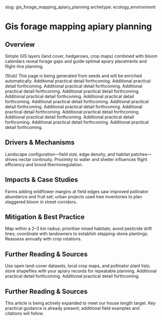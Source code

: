 slug: gis_forage_mapping_apiary_planning
archetype: ecology_environment

# Gis forage mapping apiary planning

## Overview
Simple GIS layers (land cover, hedgerows, crop maps) combined with bloom calendars reveal forage gaps and guide optimal apiary placements and flight-line planning.

(Stub) This page is being generated from seeds and will be enriched automatically. Additional practical detail forthcoming. Additional practical detail forthcoming. Additional practical detail forthcoming. Additional practical detail forthcoming. Additional practical detail forthcoming. Additional practical detail forthcoming. Additional practical detail forthcoming. Additional practical detail forthcoming. Additional practical detail forthcoming. Additional practical detail forthcoming. Additional practical detail forthcoming. Additional practical detail forthcoming. Additional practical detail forthcoming. Additional practical detail forthcoming. Additional practical detail forthcoming. Additional practical detail forthcoming.

## Drivers & Mechanisms
Landscape configuration—field size, edge density, and habitat patches—drives nectar continuity. Proximity to water and shelter influences flight efficiency and brood thermoregulation.

## Impacts & Case Studies
Farms adding wildflower margins at field edges saw improved pollinator abundance and fruit set; urban projects used tree inventories to plan staggered bloom in street corridors.

## Mitigation & Best Practice
Map within a 2–3 km radius; prioritise mixed habitats; avoid pesticide drift lines; coordinate with landowners to establish stepping-stone plantings. Reassess annually with crop rotations.

## Further Reading & Sources
Use open land-cover datasets, local crop maps, and pollinator plant lists; store shapefiles with your apiary records for repeatable planning. Additional practical detail forthcoming. Additional practical detail forthcoming.


## Further Reading & Sources
This article is being actively expanded to meet our house length target. Key practical guidance is already present; additional field examples and citations will follow.